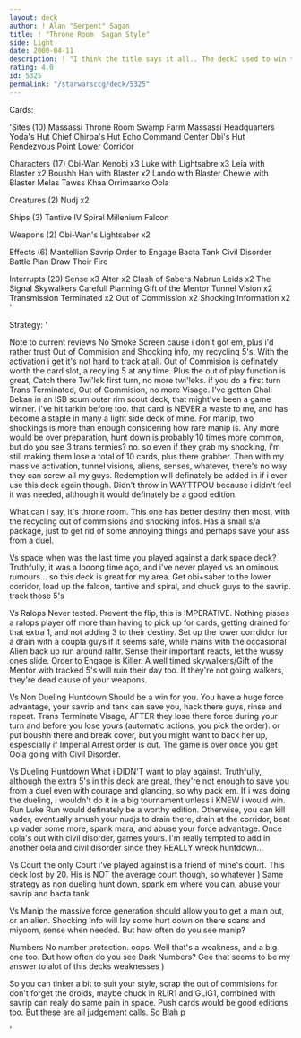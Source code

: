 ```yaml
---
layout: deck
author: ! Alan "Serpent" Sagan
title: ! "Throne Room  Sagan Style"
side: Light
date: 2000-04-11
description: ! "I think the title says it all.. The deckI used to win the BC provincials."
rating: 4.0
id: 5325
permalink: "/starwarsccg/deck/5325"
---
```

Cards: 

'Sites (10)
Massassi Throne Room
Swamp
Farm
Massassi Headquarters
Yoda's Hut
Chief Chirpa's Hut
Echo Command Center
Obi's Hut
Rendezvous Point
Lower Corridor

Characters (17)
Obi-Wan Kenobi x3
Luke with Lightsabre x3
Leia with Blaster x2
Boushh
Han with Blaster x2
Lando with Blaster
Chewie with Blaster
Melas
Tawss Khaa
Orrimaarko
Oola

Creatures (2)
Nudj x2

Ships (3)
Tantive IV
Spiral
Millenium Falcon

Weapons (2)
Obi-Wan's Lightsaber x2

Effects (6)
Mantellian Savrip
Order to Engage
Bacta Tank
Civil Disorder
Battle Plan
Draw Their Fire

Interrupts (20)
Sense x3
Alter x2
Clash of Sabers
Nabrun Leids x2
The Signal
Skywalkers
Carefull Planning
Gift of the Mentor
Tunnel Vision x2
Transmission Terminated x2
Out of Commission x2
Shocking Information x2
'

Strategy: '

Note to current reviews
No Smoke Screen cause i don't got em, plus i'd rather
trust Out of Commision and Shocking info, my recycling
5's.  With the activation i get it's not hard to track at all.
Out of Commision is definately worth the card slot, a recyling
5 at any time.	Plus the out of play function is great, Catch
there Twi'lek first turn, no more twi'leks.  if you do a first turn
Trans Terminated, Out of Commision, no more Visage.  I've
gotten Chall Bekan in an ISB scum outer rim scout deck, that
might've been a game winner.  I've hit tarkin before too.  that
card is NEVER a waste to me, and has become a staple in many
a light side deck of mine.
For manip, two shockings is more than enough considering how
rare manip is.	Any more would be over preparation, hunt down
is probably 10 times more common, but do you see 3 trans termies?
no.  so even if they grab my shocking, i'm still making them lose a total
of 10 cards, plus there grabber.  Then with my massive activation,
tunnel visions, aliens, senses, whatever, there's no way they can
screw all my guys.
Redemption will definately be added in if i ever use this deck again though.
Didn't throw in WAYTTPOU because i didn't feel it was needed, although
it would definately be a good edition.

What can i say, it's throne room.  This one
has better destiny then most, with the recycling
out of commisions and shocking infos.  Has a small
s/a package, just to get rid of some annoying things
and perhaps save your ass from a duel.

Vs space
when was the last time you played against a dark
space deck?  Truthfully, it was a looong time ago,
and i've never played vs an ominous rumours... so
this deck is great for my area.  Get obi+saber
to the lower corridor, load up the falcon, tantive
and spiral, and chuck guys to the savrip.  track
those 5's

Vs Ralops
Never tested.  Prevent the flip, this is IMPERATIVE.
Nothing pisses a ralops player off more than having
to pick up for cards, getting drained for that extra
1, and not adding 3 to their destiny.  Set up the
lower corrdidor for a drain with a coupla guys if
it seems safe, while mains with the occasional Alien
back up run around raltir.  Sense their important
reacts, let the wussy ones slide.  Order to Engage
is Killer.  A well timed skywalkers/Gift of the Mentor
with tracked 5's will ruin their day too.  If they're
not going walkers, they're dead cause of your weapons.

Vs Non Dueling Huntdown
Should be a win for you.  You have a huge force
advantage, your savrip and tank can save you, hack
there guys, rinse and repeat.  Trans Terminate Visage,
AFTER they lose there force during your turn and before
you lose yours (automatic actions, you pick the order).
or put boushh there and break cover, but you might
want to back her up, espescially if Imperial Arrest
order is out.  The game is over once you get Oola going
with Civil Disorder.

Vs Dueling Huntdown
What i DIDN'T want to play against.  Truthfully,
although the extra 5's in this deck are great,
they're not enough to save you from a duel even
with courage and glancing, so why pack em.  If
i was doing the dueling, i wouldn't do it in a big
tournament unless i KNEW i would win.  Run Luke Run
would definately be a worthy edition.
Otherwise, you can kill vader, eventually smush your
nudjs to drain there, drain at the corridor, beat up
vader some more, spank mara, and abuse your force advantage.
Once oola's out with civil disorder, games yours.
I'm really tempted to add in another oola and civil
disorder since they REALLY wreck huntdown...

Vs Court
the only Court i've played against is a friend of
mine's court.	This deck lost by 20.  His is NOT
the average court though, so whatever )  Same
strategy as non dueling hunt down, spank em where
you can, abuse your savrip and bacta tank.

Vs Manip
the massive force generation should allow you to
get a main out, or an alien.  Shocking Info
will lay some hurt down on there scans and miyoom,
sense when needed.  But how often do you see manip?

Numbers
No number protection.  oops.  Well that's a weakness,
and a big one too.  But how often do you see Dark
Numbers?
Gee that seems to be my answer to alot of this decks
weaknesses )

So you can tinker a bit to suit your style,
scrap the out of commisions for don't forget the
droids, maybe chuck in RLiR1 and GLiG1, combined
with savrip can realy do same pain in space.  Push
cards would be good editions too.
But these are all judgement calls.  So Blah p





'
